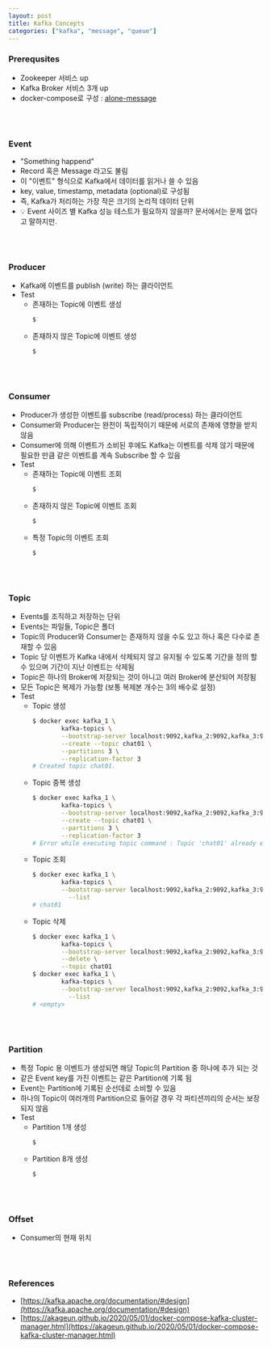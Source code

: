 ```yaml
---
layout: post
title: Kafka Concepts
categories: ["kafka", "message", "queue"]
---
```


### Prerequsites
- Zookeeper 서비스 up
- Kafka Broker 서비스 3개 up
- docker-compose로 구성 : [alone-message](https://github.com/inminhouse/alone-message)

<br>
<br>

### Event
- "Something happend"
- Record 혹은 Message 라고도 불림
- 이 "이벤트" 형식으로 Kafka에서 데이터를 읽거나 쓸 수 있음
- key, value, timestamp, metadata (optional)로 구성됨
- 즉, Kafka가 처리하는 가장 작은 크기의 논리적 데이터 단위
- 💡 Event 사이즈 별 Kafka 성능 테스트가 필요하지 않을까? 문서에서는 문제 없다고 말하지만.
<br>
<br>

### Producer
- Kafka에 이벤트를 publish (write) 하는 클라이언트
- Test
  - 존재하는 Topic에 이벤트 생성
      ```bash
      $
      ```
  - 존재하지 않은 Topic에 이벤트 생성
      ```bash
      $
      ```
<br>
<br>

### Consumer
- Producer가 생성한 이벤트를 subscribe (read/process) 하는 클라이언트
- Consumer와 Producer는 완전이 독립적이기 때문에 서로의 존재에 영향을 받지 않음
- Consumer에 의해 이벤트가 소비된 후에도 Kafka는 이벤트를 삭제 않기 때문에 필요한 만큼 같은 이벤트를 계속 Subscribe 할 수 있음
- Test
  - 존재하는 Topic에 이벤트 조회
      ```bash
      $
      ```
  - 존재하지 않은 Topic에 이벤트 조회
      ```bash
      $
      ```
  - 특정 Topic의 이벤트 조회
      ```bash
      $
      ```
<br>
<br>

### Topic
- Events를 조직하고 저장하는 단위
- Events는 파일들, Topic은 폴더
- Topic의 Producer와 Consumer는 존재하지 않을 수도 있고 하나 혹은 다수로 존재할 수 있음
- Topic 당 이벤트가 Kafka 내에서 삭제되지 않고 유지될 수 있도록 기간을 정의 할 수 있으며 기간이 지난 이벤트는 삭제됨
- Topic은 하나의 Broker에 저장되는 것이 아니고 여러 Broker에 분산되어 저장됨
- 모든 Topic은 복제가 가능함 (보통 복제본 개수는 3의 배수로 설정)
- Test
  - Topic 생성
      ```bash
      $ docker exec kafka_1 \
              kafka-topics \
              --bootstrap-server localhost:9092,kafka_2:9092,kafka_3:9092 \
              --create --topic chat01 \
              --partitions 3 \
              --replication-factor 3
      # Created topic chat01.
      ```
  - Topic 중복 생성
      ```bash
      $ docker exec kafka_1 \
              kafka-topics \
              --bootstrap-server localhost:9092,kafka_2:9092,kafka_3:9092 \
              --create --topic chat01 \
              --partitions 3 \
              --replication-factor 3
      # Error while executing topic command : Topic 'chat01' already exists.
      ```
  - Topic 조회
      ```bash
      $ docker exec kafka_1 \
              kafka-topics \
              --bootstrap-server localhost:9092,kafka_2:9092,kafka_3:9092 \
            	--list
      # chat01
      ```
  - Topic 삭제
      ```bash
      $ docker exec kafka_1 \
              kafka-topics \
              --bootstrap-server localhost:9092,kafka_2:9092,kafka_3:9092 \
              --delete \
              --topic chat01
      $ docker exec kafka_1 \
              kafka-topics \
              --bootstrap-server localhost:9092,kafka_2:9092,kafka_3:9092 \
            	--list
      # <empty>
      ```
<br>
<br>

### Partition
- 특정 Topic 용 이벤트가 생성되면 해당 Topic의 Partition 중 하나에 추가 되는 것
- 같은 Event key를 가진 이벤트는 같은 Partition에 기록 됨
- Event는 Partition에 기록된 순선데로 소비할 수 있음
- 하나의 Topic이 여러개의 Partition으로 들어갈 경우 각 파티션끼리의 순서는 보장되지 않음
- Test
  - Partition 1개 생성
      ```bash
      $
      ```
  - Partition 8개 생성
      ```bash
      $
      ```
<br>
<br>

### Offset
- Consumer의 현재 위치
<br>
<br>

### References
- [https://kafka.apache.org/documentation/#design](https://kafka.apache.org/documentation/#design)
- [https://akageun.github.io/2020/05/01/docker-compose-kafka-cluster-manager.html](https://akageun.github.io/2020/05/01/docker-compose-kafka-cluster-manager.html)
